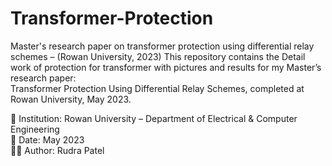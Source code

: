 # Transformer-Protection
Master's research paper on transformer protection using differential relay schemes – (Rowan University, 2023)
This repository contains the Detail work of protection for transformer with pictures and results for my Master’s research paper:  
Transformer Protection Using Differential Relay Schemes, completed at Rowan University, May 2023.

📄 Institution: Rowan University – Department of Electrical & Computer Engineering  
📅 Date: May 2023  
👨‍🎓 Author: Rudra Patel
